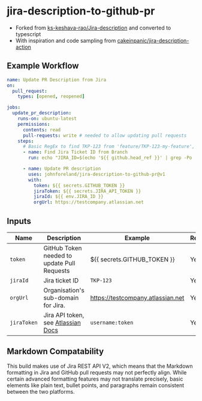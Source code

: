 # jira-description-to-github-pr

- Forked from [ks-keshava-rao/Jira-description](https://github.com/ks-keshava-rao/Jira-description) and converted to
  typescript
- With inspiration and code sampling from
  [cakeinpanic/jira-description-action](https://github.com/cakeinpanic/jira-description-action)

## Example Workflow

```yaml
name: Update PR Description from Jira
on:
  pull_request:
    types: [opened, reopened]

jobs:
  update_pr_description:
    runs-on: ubuntu-latest
    permissions:
      contents: read
      pull-requests: write # needed to allow updating pull requests
    steps:
      # Basic RegEx to find TKP-123 from 'feature/TKP-123-my-feature', 'bug/TKP-123-my-fix' or 'TKP-123-my-feature'
      - name: Find Jira Ticket ID from Branch
        run: echo "JIRA_ID=$(echo '${{ github.head_ref }}' | grep -Po '\w*-\d\w+')" >> $GITHUB_ENV #

      - name: Update PR description
        uses: johnforeland/jira-description-to-github-pr@v1
        with:
          token: ${{ secrets.GITHUB_TOKEN }}
          jiraToken: ${{ secrets.JIRA_API_TOKEN }}
          jiraId: ${{ env.JIRA_ID }}
          orgUrl: https://testcompany.atlassian.net
```

## Inputs

| Name        | Description                                                                                                                              | Example                           | Required |
| ----------- | ---------------------------------------------------------------------------------------------------------------------------------------- | --------------------------------- | -------- |
| `token`     | GitHub Token needed to update Pull Requests                                                                                              | ${{ secrets.GITHUB_TOKEN }}       | Yes      |
| `jiraId`    | Jira ticket ID                                                                                                                           | `TKP-123`                         | Yes      |
| `orgUrl`    | Organisation's sub-domain for Jira.                                                                                                      | https://testcompany.atlassian.net | Yes      |
| `jiraToken` | Jira API token, see [Atlassian Docs](https://support.atlassian.com/atlassian-account/docs/manage-api-tokens-for-your-atlassian-account/) | `username:token`                  | Yes      |

## Markdown Compatability

This build makes use of Jira REST API V2, which means that the Markdown formatting in Jira and GitHub pull requests may
not perfectly align. While certain advanced formatting features may not translate precisely, basic elements like plain
text, bullet points, and paragraphs remain consistent between the two platforms.
